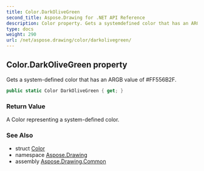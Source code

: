 ```yaml
---
title: Color.DarkOliveGreen
second_title: Aspose.Drawing for .NET API Reference
description: Color property. Gets a systemdefined color that has an ARGB value of FF556B2F
type: docs
weight: 290
url: /net/aspose.drawing/color/darkolivegreen/
---
```

## Color.DarkOliveGreen property

Gets a system-defined color that has an ARGB value of #FF556B2F.

```csharp
public static Color DarkOliveGreen { get; }
```

### Return Value

A Color representing a system-defined color.

### See Also

* struct [Color](../)
* namespace [Aspose.Drawing](../../color/)
* assembly [Aspose.Drawing.Common](../../../)


